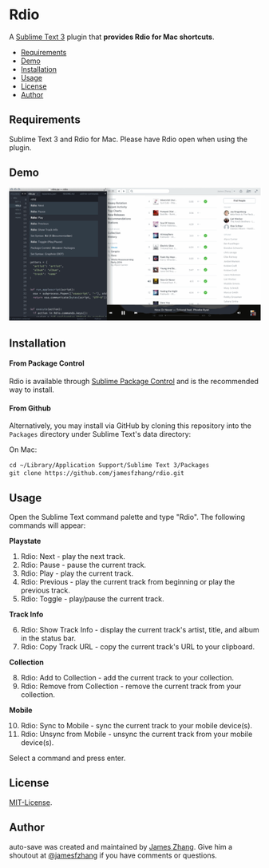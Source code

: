 Rdio
===============
A [Sublime Text 3](http://www.sublimetext.com/) plugin that **provides Rdio for Mac shortcuts**.

- [Requirements](#requirements)
- [Demo](#demo)
- [Installation](#installation)
- [Usage](#usage)
- [License](#license)
- [Author](#author)

Requirements
-------
Sublime Text 3 and Rdio for Mac. Please have Rdio open when using the plugin.

Demo
-------
![Image](https://github.com/jamesfzhang/rdio/blob/master/demo.gif?raw=true)

Installation
-------
#### From Package Control
Rdio is available through [Sublime Package Control](https://sublime.wbond.net/packages/rdio)
and is the recommended way to install.

#### From Github
Alternatively, you may install via GitHub by cloning this repository into the `Packages`
directory under Sublime Text's data directory:

On Mac:

```
cd ~/Library/Application Support/Sublime Text 3/Packages
git clone https://github.com/jamesfzhang/rdio.git
```

Usage
-------
Open the Sublime Text command palette and type "Rdio". The following commands will appear:

**Playstate**

1. Rdio: Next - play the next track.
2. Rdio: Pause - pause the current track.
3. Rdio: Play - play the current track.
4. Rdio: Previous - play the current track from beginning or play the previous track.
5. Rdio: Toggle - play/pause the current track.

**Track Info**

6. Rdio: Show Track Info - display the current track's artist, title, and album in the status bar.
7. Rdio: Copy Track URL - copy the current track's URL to your clipboard.

**Collection**

8. Rdio: Add to Collection - add the current track to your collection.
9. Rdio: Remove from Collection - remove the current track from your collection.

**Mobile**

10. Rdio: Sync to Mobile - sync the current track to your mobile device(s).
11. Rdio: Unsync from Mobile - unsync the current track from your mobile device(s).

Select a command and press enter.

License
-------
[MIT-License](https://raw.github.com/jamesfzhang/rdio/master/MIT-License).

Author
-------
auto-save was created and maintained by [James Zhang](http://jzhang.io).
Give him a shoutout at [@jamesfzhang](https://twitter.com/jamesfzhang)
if you have comments or questions.